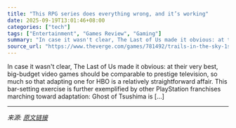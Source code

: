 ```yaml
---
title: "This RPG series does everything wrong, and it’s working"
date: 2025-09-19T13:01:46+08:00
categories: ["tech"]
tags: ["Entertainment", "Games Review", "Gaming"]
summary: "In case it wasn't clear, The Last of Us made it obvious: at their very best, big-budget video games should be comparable to prestige television, so much so that adapting one for HBO is a relatively st"
source_url: "https://www.theverge.com/games/781492/trails-in-the-sky-1st-chapter-switch-ps5-steam"
---
```


In case it wasn't clear, The Last of Us made it obvious: at their very best, big-budget video games should be comparable to prestige television, so much so that adapting one for HBO is a relatively straightforward affair. This bar-setting exercise is further exemplified by other PlayStation franchises marching toward adaptation: Ghost of Tsushima is [&#8230;]

---

*来源: [原文链接](https://www.theverge.com/games/781492/trails-in-the-sky-1st-chapter-switch-ps5-steam)*
